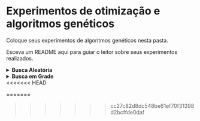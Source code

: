 # Experimentos de otimização e algoritmos genéticos

Coloque seus experimentos de algoritmos genéticos nesta pasta.

Esceva um README aqui para guiar o leitor sobre seus experimentos realizados.

<details><summary><b> Busca Aleatória </b></summary>
    <p> O primeiro experimento trás uma discussão sobre otimização para o problema da caixa binária. Neste problema, existem 4 caixas, e cada uma delas pode assumir um valor binário (0 ou 1), o objetivo é encontrar a combinação que tenha a maior soma entre os valores das caixas. Para isso, usa-se a Busca Aleatória, onde de define um espaço de busca, e fazer n testes dentro deste espaço, afim de encontrar o melhor resultado.
    </details>
    
<details><summary><b> Busca em Grade </b></summary>
    <p> Aborda-se novamnete o problema da Caixa Binária: existem 4 caixas, e cada uma delas pode assumir um valor binário (0 ou 1), o objetivo é encontrar a combinação que tenha a maior soma entre os valores das caixas. Neste caso, o método usado é o de Busca em Grade. Diferente da Busca Aleatória, aqui não se define um espaço de busca, mas testa-se todas as opções possivéis dentro dos parametros para assim achar o melhor resultado. 
    </details>
<<<<<<< HEAD
    
    
=======
>>>>>>> cc27c82d8dc548be61ef70f31398d2bcffde0daf
